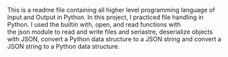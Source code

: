 This is a readme file containing all higher level programming language of Input and Output in Python. In this project, I practiced file handling in Python. I used the builtin with, open, and read functions with the json module to read and write files and seriastre, deserialize objects with JSON, convert a Python data structure to a JSON string and convert a JSON string to a Python data structure. 
